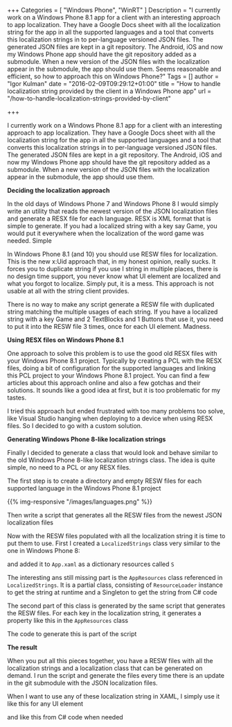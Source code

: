 +++
Categories = [ "Windows Phone", "WinRT" ]
Description = "I currently work on a Windows Phone 8.1 app for a client with an interesting approach to app localization. They have a Google Docs sheet with all the localization string for the app in all the supported languages and a tool that converts this localization strings in to per-language versioned JSON files. The generated JSON files are kept in a git repository. The Android, iOS and now my Windows Phone app should have the git repository added as a submodule. When a new version of the JSON files with the localization appear in the submodule, the app should use them. Seems reasonable and efficient, so how to approach this on Windows Phone?"
Tags = []
author = "Igor Kulman"
date = "2016-02-09T09:29:12+01:00"
title = "How to handle localization string provided by the client in a Windows Phone app"
url = "/how-to-handle-localization-strings-provided-by-client"

+++

I currently work on a Windows Phone 8.1 app for a client with an interesting approach to app localization. They have a Google Docs sheet with all the localization string for the app in all the supported languages and a tool that converts this localization strings in to per-language versioned JSON files. The generated JSON files are kept in a git repository. The Android, iOS and now my Windows Phone app should have the git repository added as a submodule. When a new version of the JSON files with the localization appear in the submodule, the app should use them. 

**Deciding the localization approach**

In the old days of Windows Phone 7 and Windows Phone 8 I would simply write an utility that reads the newest version of the JSON localization files and generate a RESX file for each language. RESX is XML format that is simple to generate. If you had a localized string with a key say Game, you would put it everywhere when the localization of the word game was needed. Simple 

In Windows Phone 8.1 (and 10) you should use RESW files for localization. This is the new x:Uid approach that, in my honest opinion, really sucks. It forces you to duplicate string if you use I string in multiple places, there is no design time support, you never know what UI element are localized and what you forgot to localize. Simply put, it is a mess. This approach is not usable at all with the string client provides. 

<!--more-->

There is no way to make any script generate a RESW file with duplicated string matching the multiple usages of each string. If you have a localized string with a key Game and 2 TextBlocks and 1 Buttons that use it, you need to put it into the RESW file 3 times, once for each UI element. Madness. 

**Using RESX files on Windows Phone 8.1**

One approach to solve this problem is to use the good old RESX files with your Windows Phone 8.1 project. Typically by creating a PCL with the RESX files, doing a bit of configuration for the supported languages and linking this PCL project to your Windows Phone 8.1 project. You can find a few articles about this approach online and also a few gotchas and their solutions. It sounds like a good idea at first, but it is too problematic for my tastes. 

I tried this approach but ended frustrated with too many problems too solve, like Visual Studio hanging when deploying to a device when using RESX files. So I decided to go with a custom solution.

**Generating Windows Phone 8-like localization strings**

Finally I decided to generate a class that would look and behave similar to the old Windows Phone 8-like localization strings class. The idea is quite simple, no need to a PCL or any RESX files. 

The first step is to create a directory and empty RESW files for each supported language in the Windows Phone 8.1 project

{{% img-responsive "/images/languages.png" %}}

Then write a script that generates all the RESW files from the newest JSON localization files

<script src="https://gist.github.com/igorkulman/53a29b6e2143cac1ec8a.js?file=localization-converter-1.cs"></script>

Now with the RESW files populated with all the localization string it is time to put them to use. First I created a `LocalizedStrings` class very similar to the one in Windows Phone 8:

<script src="https://gist.github.com/igorkulman/53a29b6e2143cac1ec8a.js?file=LocalizedStrings.cs"></script>

and added it to `App.xaml` as a dictionary resources called `S`

<script src="https://gist.github.com/igorkulman/53a29b6e2143cac1ec8a.js?file=App.xaml"></script>

The interesting ans still missing part is the `AppResources` class referenced in `LocalizedStrings`. It is a partial class, consisting of `ResourceLoader` instance to get the string at runtime and a Singleton to get the string from C# code

<script src="https://gist.github.com/igorkulman/53a29b6e2143cac1ec8a.js?file=AppResources.cs"></script>

The second part of this class is generated by the same script that generates the RESW files. For each key in the localization string, it generates a property like this in the `AppResources` class

<script src="https://gist.github.com/igorkulman/53a29b6e2143cac1ec8a.js?file=AppResources.strings.cs"></script>

The code to generate this is part of the script

<script src="https://gist.github.com/igorkulman/53a29b6e2143cac1ec8a.js?file=localization-converter-2.cs"></script>

**The result**

When you put all this pieces together, you have a RESW files with all the localization strings and a localization class that can be generated on demand. I run the script and generate the files every time there is an update in the git submodule with the JSON localization files.

When I want to use any of these localization string in XAML, I simply use it like this for any UI element

<script src="https://gist.github.com/igorkulman/53a29b6e2143cac1ec8a.js?file=xaml-usage.xaml"></script>

and like this from C# code when needed

<script src="https://gist.github.com/igorkulman/53a29b6e2143cac1ec8a.js?file=csharp-usage.cs"></script>
